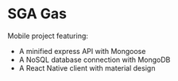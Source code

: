 # SGA Gas

Mobile project featuring:

- A minified express API with Mongoose
- A NoSQL database connection with MongoDB
- A React Native client with material design